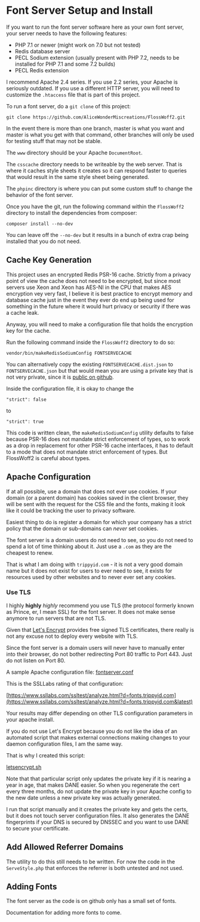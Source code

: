 Font Server Setup and Install
=============================

If you want to run the font server software here as your own font server, your
server needs to have the following features:

* PHP 7.1 or newer (might work on 7.0 but not tested)
* Redis database server
* PECL Sodium extension (usually present with PHP 7.2, needs to be installed
  for PHP 7.1 and some 7.2 builds)
* PECL Redis extension

I recommend Apache 2.4 series. If you use 2.2 series, your Apache is seriously
outdated. If you use a different HTTP server, you will need to customize the
`.htaccess` file that is part of this project.

To run a font server, do a `git clone` of this project:

    git clone https://github.com/AliceWonderMiscreations/FlossWoff2.git

In the event there is more than one branch, master is what you want and master
is what you get with that command, other branches will only be used for testing
stuff that may not be stable.

The `www` directory should be your Apache `DocumentRoot`.

The `csscache` directory needs to be writeable by the web server. That is where
it caches style sheets it creates so it can respond faster to queries that
would result in the same style sheet being generated.

The `phpinc` directory is where you can put some custom stuff to change the
behavior of the font server.

Once you have the git, run the following command within the `FlossWoff2`
directory to install the dependencies from composer:

    composer install --no-dev

You can leave off the `--no-dev` but it results in a bunch of extra crap being
installed that you do not need.

Cache Key Generation
--------------------

This project uses an encrypted Redis PSR-16 cache. Strictly from a privacy
point of view the cache does not need to be encrypted, but since most servers
use Xeon and Xeon has AES-NI in the CPU that makes AES encryption vey very
fast, I believe it is best practice to encrypt memory and database cache just
in the event they ever do end up being used for something in the future where
it would hurt privacy or security if there was a cache leak.

Anyway, you will need to make a configuration file that holds the encryption
key for the cache.

Run the following command inside the `FlossWoff2` directory to do so:

    vendor/bin/makeRedisSodiumConfig FONTSERVECACHE

You can alternatively copy the existing `FONTSERVECACHE.dist.json` to
`FONTSERVECACHE.json` but that would mean you are using a private key that is
not very private, since it is
[public on github](https://github.com/AliceWonderMiscreations/FlossWoff2/blob/master/FONTSERVECACHE.dist.json).

Inside the configuration file, it is okay to change the

    "strict": false

to

    "strict": true

This code is written clean, the `makeRedisSodiumConfig` utility defaults to
false because PSR-16 does not mandate strict enforcement of types, so to work
as a drop in replacement for other PSR-16 cache interfaces, it has to default
to a mode that does not mandate strict enforcement of types. But FlossWoff2 is
careful about types.


Apache Configuration
--------------------

If at all possible, use a domain that does not ever use cookies. If your domain
(or a parent domain) has cookies saved in the client browser, they will be sent
with the request for the CSS file and the fonts, making it look like it could
be tracking the user to privacy software.

Easiest thing to do is register a domain for which your company has a strict
policy that the domain or sub-domains can *never* set cookies.

The font server is a domain users do not need to see, so you do not need to
spend a lot of time thinking about it. Just use a `.com` as they are the
cheapest to renew.

That is what I am doing with `trippyid.com` - it is not a very good domain name
but it does not exist for users to ever need to see, it exists for resources
used by other websites and to never ever set any cookies.

### Use TLS

I highly __highly__ *highly* recommend you use TLS (the protocol formerly known
as Prince, er, I mean SSL) for the font server. It does not make sense anymore
to run servers that are not TLS.

Given that [Let's Encrypt](https://letsencrypt.org/) provides free signed TLS
certificates, there really is not any excuse not to deploy every website with
TLS.

Since the font server is a domain users will never have to manually enter into
their browser, do not bother redirecting Port 80 traffic to Port 443. Just do
not listen on Port 80.

A sample Apache configuration file: [fontserver.conf](fontserver.conf)

This is the SSLLabs rating of that configuration:

[https://www.ssllabs.com/ssltest/analyze.html?d=fonts.trippyid.com](https://www.ssllabs.com/ssltest/analyze.html?d=fonts.trippyid.com&latest)

Your results may differ depending on other TLS configuration parameters in your
apache install.

If you do not use Let's Encrypt because you do not like the idea of an
automated script that makes external connections making changes to your daemon
configuration files, I am the same way.

That is why I created this script:

[letsencrypt.sh](https://gist.github.com/AliceWonderMiscreations/de1a37b41df545eba3b6d6e77f6f29fb)

Note that that particular script only updates the private key if it is nearing
a year in age, that makes DANE easier. So when you regenerate the cert every
three months, do not update the private key in your Apache config to the new
date unless a new private key was actually generated.

I run that script manually and it creates the private key and gets the certs,
but it does not touch server configuration files. It also generates the DANE
fingerprints if your DNS is secured by DNSSEC and you want to use DANE to
secure your certificate.


Add Allowed Referrer Domains
----------------------------

The utility to do this still needs to be written. For now the code in the
`ServeStyle.php` that enforces the referrer is both untested and not used.


Adding Fonts
------------

The font server as the code is on github only has a small set of fonts.

Documentation for adding more fonts to come.











